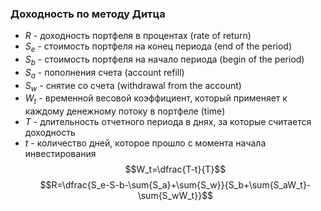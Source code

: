 ### Доходность по методу Дитца
- $R$ - доходность портфеля в процентах (rate of return)
- $S_e$ - стоимость портфеля на конец периода (end of the period)
- $S_b$ - стоимость портфеля на начало периода (begin of the period) 
- $S_a$ - пополнения счета (account refill)
- $S_w$ - снятие со счета (withdrawal from the account)
- $W_t$ - временной весовой коэффициент, который применяет к каждому денежному потоку в портфеле (time)
- $T$ - длительность отчетного периода в днях, за которые считается доходность
- $t$ - количество дней, которое прошло с момента начала инвестирования
$$W_t=\dfrac{T-t}{T}$$
$$R=\dfrac{S_e-S-b-\sum{S_a}+\sum{S_w}}{S_b+\sum{S_aW_t}-\sum{S_wW_t}}$$